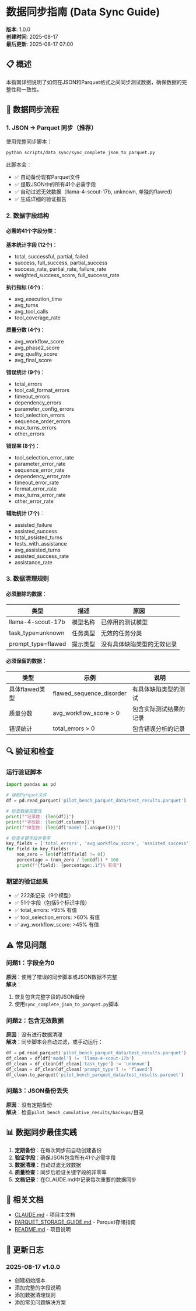 # 数据同步指南 (Data Sync Guide)

**版本**: 1.0.0  
**创建时间**: 2025-08-17  
**最后更新**: 2025-08-17 07:00

## 📋 概述

本指南详细说明了如何在JSON和Parquet格式之间同步测试数据，确保数据的完整性和一致性。

## 🔄 数据同步流程

### 1. JSON → Parquet 同步（推荐）

使用完整同步脚本：
```bash
python scripts/data_sync/sync_complete_json_to_parquet.py
```

此脚本会：
- ✅ 自动备份现有Parquet文件
- ✅ 提取JSON中的所有41个必需字段
- ✅ 自动过滤无效数据（llama-4-scout-17b, unknown, 单独的flawed）
- ✅ 生成详细的验证报告

### 2. 数据字段结构

#### 必需的41个字段分类：

**基本统计字段 (12个)**：
- total, successful, partial, failed
- success, full_success, partial_success
- success_rate, partial_rate, failure_rate
- weighted_success_score, full_success_rate

**执行指标 (4个)**：
- avg_execution_time
- avg_turns
- avg_tool_calls
- tool_coverage_rate

**质量分数 (4个)**：
- avg_workflow_score
- avg_phase2_score
- avg_quality_score
- avg_final_score

**错误统计 (9个)**：
- total_errors
- tool_call_format_errors
- timeout_errors
- dependency_errors
- parameter_config_errors
- tool_selection_errors
- sequence_order_errors
- max_turns_errors
- other_errors

**错误率 (8个)**：
- tool_selection_error_rate
- parameter_error_rate
- sequence_error_rate
- dependency_error_rate
- timeout_error_rate
- format_error_rate
- max_turns_error_rate
- other_error_rate

**辅助统计 (7个)**：
- assisted_failure
- assisted_success
- total_assisted_turns
- tests_with_assistance
- avg_assisted_turns
- assisted_success_rate
- assistance_rate

### 3. 数据清理规则

#### 必须删除的数据：
| 类型 | 描述 | 原因 |
|------|------|------|
| llama-4-scout-17b | 模型名称 | 已停用的测试模型 |
| task_type=unknown | 任务类型 | 无效的任务分类 |
| prompt_type=flawed | 提示类型 | 没有具体缺陷类型的无效记录 |

#### 必须保留的数据：
| 类型 | 示例 | 说明 |
|------|------|------|
| 具体flawed类型 | flawed_sequence_disorder | 有具体缺陷类型的测试 |
| 质量分数 | avg_workflow_score > 0 | 包含实际测试结果的记录 |
| 错误统计 | total_errors > 0 | 包含错误分析的记录 |

## 🔍 验证和检查

### 运行验证脚本
```python
import pandas as pd

# 读取Parquet文件
df = pd.read_parquet('pilot_bench_parquet_data/test_results.parquet')

# 检查数据完整性
print(f"记录数: {len(df)}")
print(f"字段数: {len(df.columns)}")
print(f"模型数: {len(df['model'].unique())}")

# 检查关键字段非零率
key_fields = ['total_errors', 'avg_workflow_score', 'assisted_success']
for field in key_fields:
    non_zero = len(df[df[field] != 0])
    percentage = (non_zero / len(df)) * 100
    print(f"{field}: {percentage:.1f}% 有值")
```

### 期望的验证结果
- ✅ 222条记录（9个模型）
- ✅ 51个字段（包括5个标识字段）
- ✅ total_errors: >95% 有值
- ✅ tool_selection_errors: >60% 有值
- ✅ avg_workflow_score: >45% 有值

## ⚠️ 常见问题

### 问题1：字段全为0
**原因**：使用了错误的同步脚本或JSON数据不完整  
**解决**：
1. 恢复包含完整字段的JSON备份
2. 使用`sync_complete_json_to_parquet.py`脚本

### 问题2：包含无效数据
**原因**：没有进行数据清理  
**解决**：同步脚本会自动过滤，或手动运行：
```python
df = pd.read_parquet('pilot_bench_parquet_data/test_results.parquet')
df_clean = df[df['model'] != 'llama-4-scout-17b']
df_clean = df_clean[df_clean['task_type'] != 'unknown']
df_clean = df_clean[df_clean['prompt_type'] != 'flawed']
df_clean.to_parquet('pilot_bench_parquet_data/test_results.parquet')
```

### 问题3：JSON备份丢失
**原因**：没有定期备份  
**解决**：检查`pilot_bench_cumulative_results/backups/`目录

## 📊 数据同步最佳实践

1. **定期备份**：在每次同步前自动创建备份
2. **验证字段**：确保JSON包含所有41个必需字段
3. **数据清理**：自动过滤无效数据
4. **质量检查**：同步后验证关键字段的非零率
5. **文档记录**：在CLAUDE.md中记录每次重要的数据同步

## 🔗 相关文档

- [CLAUDE.md](./CLAUDE.md) - 项目主文档
- [PARQUET_STORAGE_GUIDE.md](./PARQUET_STORAGE_GUIDE.md) - Parquet存储指南
- [README.md](./README.md) - 项目说明

## 📝 更新日志

### 2025-08-17 v1.0.0
- 创建初始版本
- 添加完整的字段说明
- 添加数据清理规则
- 添加常见问题解决方案